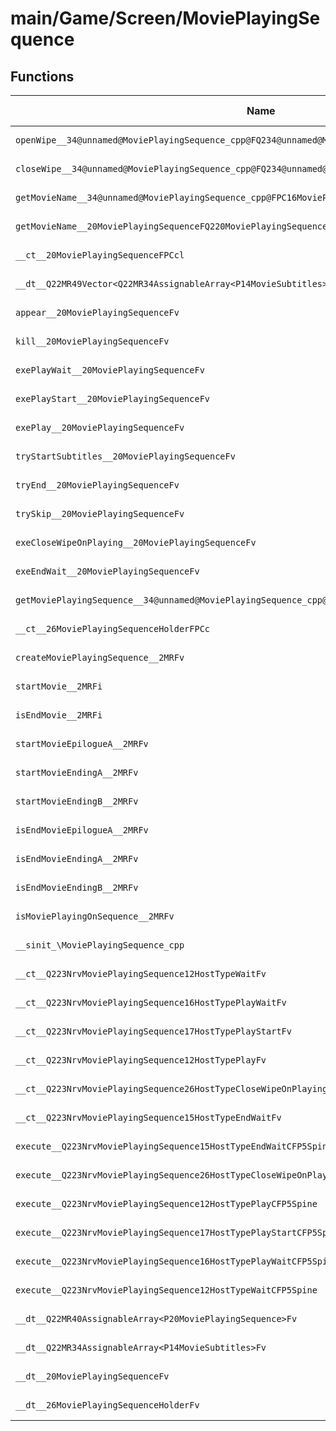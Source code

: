# main/Game/Screen/MoviePlayingSequence

## Functions

| Name | Address | Match % |
|------|---------|---------|
| `openWipe__34@unnamed@MoviePlayingSequence_cpp@FQ234@unnamed@MoviePlayingSequence_cpp@8WipeTypel` | `0x80371B30` | :x: (0.0%) |
| `closeWipe__34@unnamed@MoviePlayingSequence_cpp@FQ234@unnamed@MoviePlayingSequence_cpp@8WipeTypel` | `0x80371B80` | :x: (0.0%) |
| `getMovieName__34@unnamed@MoviePlayingSequence_cpp@FPC16MoviePlayingInfo` | `0x80371BCC` | :x: (0.0%) |
| `getMovieName__20MoviePlayingSequenceFQ220MoviePlayingSequence9MovieType` | `0x80371C14` | :x: (0.0%) |
| `__ct__20MoviePlayingSequenceFPCcl` | `0x80371C80` | :x: (0.0%) |
| `__dt__Q22MR49Vector<Q22MR34AssignableArray<P14MovieSubtitles>>Fv` | `0x80371E04` | :x: (0.0%) |
| `appear__20MoviePlayingSequenceFv` | `0x80371E5C` | :x: (0.0%) |
| `kill__20MoviePlayingSequenceFv` | `0x80371E94` | :x: (0.0%) |
| `exePlayWait__20MoviePlayingSequenceFv` | `0x80371E98` | :x: (0.0%) |
| `exePlayStart__20MoviePlayingSequenceFv` | `0x80371F7C` | :x: (0.0%) |
| `exePlay__20MoviePlayingSequenceFv` | `0x80371FE8` | :x: (0.0%) |
| `tryStartSubtitles__20MoviePlayingSequenceFv` | `0x80372084` | :x: (0.0%) |
| `tryEnd__20MoviePlayingSequenceFv` | `0x80372128` | :x: (0.0%) |
| `trySkip__20MoviePlayingSequenceFv` | `0x803721D4` | :x: (0.0%) |
| `exeCloseWipeOnPlaying__20MoviePlayingSequenceFv` | `0x80372280` | :x: (0.0%) |
| `exeEndWait__20MoviePlayingSequenceFv` | `0x803722DC` | :x: (0.0%) |
| `getMoviePlayingSequence__34@unnamed@MoviePlayingSequence_cpp@Fi` | `0x803723F8` | :x: (0.0%) |
| `__ct__26MoviePlayingSequenceHolderFPCc` | `0x80372438` | :x: (0.0%) |
| `createMoviePlayingSequence__2MRFv` | `0x80372508` | :x: (0.0%) |
| `startMovie__2MRFi` | `0x80372510` | :x: (0.0%) |
| `isEndMovie__2MRFi` | `0x80372540` | :x: (0.0%) |
| `startMovieEpilogueA__2MRFv` | `0x80372564` | :x: (0.0%) |
| `startMovieEndingA__2MRFv` | `0x803725A4` | :x: (0.0%) |
| `startMovieEndingB__2MRFv` | `0x803725E4` | :x: (0.0%) |
| `isEndMovieEpilogueA__2MRFv` | `0x80372624` | :x: (0.0%) |
| `isEndMovieEndingA__2MRFv` | `0x80372658` | :x: (0.0%) |
| `isEndMovieEndingB__2MRFv` | `0x8037268C` | :x: (0.0%) |
| `isMoviePlayingOnSequence__2MRFv` | `0x803726C0` | :x: (0.0%) |
| `__sinit_\MoviePlayingSequence_cpp` | `0x80372748` | :x: (0.0%) |
| `__ct__Q223NrvMoviePlayingSequence12HostTypeWaitFv` | `0x80372794` | :x: (0.0%) |
| `__ct__Q223NrvMoviePlayingSequence16HostTypePlayWaitFv` | `0x803727A4` | :x: (0.0%) |
| `__ct__Q223NrvMoviePlayingSequence17HostTypePlayStartFv` | `0x803727B4` | :x: (0.0%) |
| `__ct__Q223NrvMoviePlayingSequence12HostTypePlayFv` | `0x803727C4` | :x: (0.0%) |
| `__ct__Q223NrvMoviePlayingSequence26HostTypeCloseWipeOnPlayingFv` | `0x803727D4` | :x: (0.0%) |
| `__ct__Q223NrvMoviePlayingSequence15HostTypeEndWaitFv` | `0x803727E4` | :x: (0.0%) |
| `execute__Q223NrvMoviePlayingSequence15HostTypeEndWaitCFP5Spine` | `0x803727F4` | :x: (0.0%) |
| `execute__Q223NrvMoviePlayingSequence26HostTypeCloseWipeOnPlayingCFP5Spine` | `0x803727FC` | :x: (0.0%) |
| `execute__Q223NrvMoviePlayingSequence12HostTypePlayCFP5Spine` | `0x80372804` | :x: (0.0%) |
| `execute__Q223NrvMoviePlayingSequence17HostTypePlayStartCFP5Spine` | `0x8037280C` | :x: (0.0%) |
| `execute__Q223NrvMoviePlayingSequence16HostTypePlayWaitCFP5Spine` | `0x80372814` | :x: (0.0%) |
| `execute__Q223NrvMoviePlayingSequence12HostTypeWaitCFP5Spine` | `0x8037281C` | :x: (0.0%) |
| `__dt__Q22MR40AssignableArray<P20MoviePlayingSequence>Fv` | `0x80372820` | :x: (0.0%) |
| `__dt__Q22MR34AssignableArray<P14MovieSubtitles>Fv` | `0x80372880` | :x: (0.0%) |
| `__dt__20MoviePlayingSequenceFv` | `0x803728E0` | :x: (0.0%) |
| `__dt__26MoviePlayingSequenceHolderFv` | `0x80372950` | :x: (0.0%) |